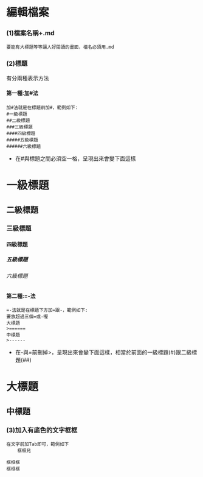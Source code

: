 編輯檔案
================
### (1)檔案名稱+.md
    要能有大標題等等讓人好閱讀的畫面，檔名必須用.md

### (2)標題
有分兩種表示方法
#### 第一種:加#法
    加#法就是在標題前加#，範例如下:
    #一級標題  
    ##二級標題  
    ###三級標題  
    ####四級標題  
    #####五級標題  
    ######六級標題

* 在#與標題之間必須空一格，呈現出來會變下面這樣
# 一級標題  
## 二級標題  
### 三級標題  
#### 四級標題  
##### 五級標題  
###### 六級標題  

#### 第二種:=-法
    =-法就是在標題下方加=跟-，範例如下:
    要放超過三個=或-喔
    大標題
    >======
    中標題
    >------

* 在-與=前刪掉>，呈現出來會變下面這樣，相當於前面的一級標題(#)跟二級標題(##)

大標題
======
中標題
------

### (3)加入有底色的文字框框
    在文字前加Tab即可，範例如下
        框框兒
    
    框框框
    框框框
